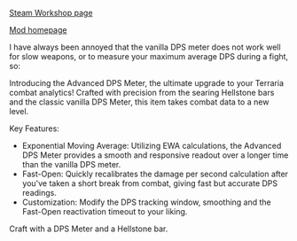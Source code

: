 [Steam Workshop page](https://steamcommunity.com/sharedfiles/filedetails/?id=3233068526)

[Mod homepage](https://forums.terraria.org/index.php?threads/1-4-4-betterdps-terraria-mod.135175/)

I have always been annoyed that the vanilla DPS meter does not work well for slow weapons, or to measure your maximum average DPS during a fight, so:

Introducing the Advanced DPS Meter, the ultimate upgrade to your Terraria combat analytics! Crafted with precision from the searing Hellstone bars and the classic vanilla DPS Meter, this item takes combat data to a new level.

Key Features:

- Exponential Moving Average: Utilizing EWA calculations, the Advanced DPS Meter provides a smooth and responsive readout over a longer time than the vanilla DPS meter.
- Fast-Open: Quickly recalibrates the damage per second calculation after you've taken a short break from combat, giving fast but accurate DPS readings.
- Customization: Modify the DPS tracking window, smoothing and the Fast-Open reactivation timeout to your liking.


Craft with a DPS Meter and a Hellstone bar.

